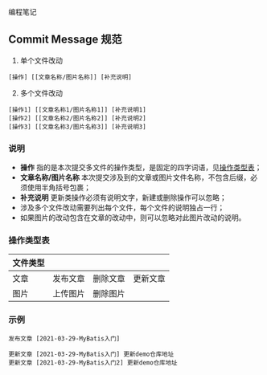 编程笔记

## Commit Message 规范

1. 单个文件改动

```plaintext
[操作] [[文章名称/图片名称]] [补充说明]
```

2. 多个文件改动

```plaintext
[操作1] [[文章名称1/图片名称1]] [补充说明1]
[操作2] [[文章名称2/图片名称2]] [补充说明2]
[操作3] [[文章名称3/图片名称3]] [补充说明3]
```

### 说明

- **操作** 指的是本次提交多文件的操作类型，是固定的四字词语，见[操作类型表](#操作类型表)；
- **文章名称/图片名称** 本次提交涉及到的文章或图片文件名称，不包含后缀，必须使用半角括号包裹；
- **补充说明** 更新类操作必须有说明文字，新建或删除操作可以忽略；
- 涉及多个文件改动需要列出每个文件，每个文件的说明独占一行；
- 如果图片的改动包含在文章的改动中，则可以忽略对此图片改动的说明。

### 操作类型表

| 文件类型 |          |          |          |
| -------- | -------- | -------- | -------- |
| 文章     | 发布文章 | 删除文章 | 更新文章 |
| 图片     | 上传图片 | 删除图片 |          |

### 示例

```plaintext
发布文章 [2021-03-29-MyBatis入门]
```

```plaintext
更新文章 [2021-03-29-MyBatis入门] 更新demo仓库地址
更新文章 [2021-03-29-MyBatis入门2] 更新demo仓库地址
```